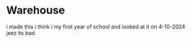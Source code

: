 # Warehouse

i made this i think i my first year of school and looked at it on 4-10-2024 jeez its bad
